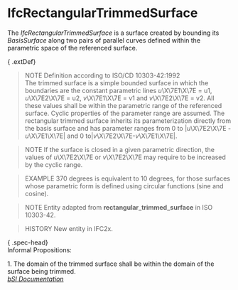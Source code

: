IfcRectangularTrimmedSurface
============================
The _IfcRectangularTrimmedSurface_ is a surface created by bounding its
_BasisSurface_ along two pairs of parallel curves defined within the
parametric space of the referenced surface.  
  
{ .extDef}  
> NOTE  Definition according to ISO/CD 10303-42:1992  
> The trimmed surface is a simple bounded surface in which the boundaries are
> the constant parametric lines _u_\X\7E1\X\7E = u1, _u_\X\7E2\X\7E = u2,
> _v_\X\7E1\X\7E = v1 and _v_\X\7E2\X\7E = v2. All these values shall be
> within the parametric range of the referenced surface. Cyclic properties of
> the parameter range are assumed. The rectangular trimmed surface inherits
> its parameterization directly from the basis surface and has parameter
> ranges from 0 to |_u_\X\7E2\X\7E - _u_\X\7E1\X\7E| and 0
> to|_v_\X\7E2\X\7E-_v_\X\7E1\X\7E|.  
  
> NOTE  If the surface is closed in a given parametric direction, the values
> of _u_\X\7E2\X\7E or _v_\X\7E2\X\7E may require to be increased by the
> cyclic range.  
  
> EXAMPLE  370 degrees is equivalent to 10 degrees, for those surfaces whose
> parametric form is defined using circular functions (sine and cosine).  
  
> NOTE  Entity adapted from **rectangular_trimmed_surface** in ISO 10303-42.  
  
> HISTORY  New entity in IFC2x.  
  
{ .spec-head}  
Informal Propositions:  
  
1\. The domain of the trimmed surface shall be within the domain of the
surface being trimmed.  
[ _bSI
Documentation_](https://standards.buildingsmart.org/IFC/DEV/IFC4_2/FINAL/HTML/schema/ifcgeometryresource/lexical/ifcrectangulartrimmedsurface.htm)


